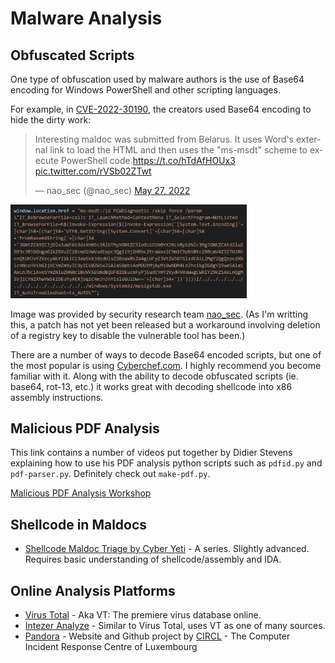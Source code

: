 # Malware Analysis

## Obfuscated Scripts

One type of obfuscation used by malware authors is the use of Base64 encoding for Windows PowerShell and other scripting languages.

For example, in [CVE-2022-30190](https://www.bleepingcomputer.com/news/microsoft/microsoft-shares-mitigation-for-office-zero-day-exploited-in-attacks/), the creators used Base64 encoding to hide the dirty work:

<blockquote class="twitter-tweet"><p lang="en" dir="ltr">Interesting maldoc was submitted from Belarus. It uses Word&#39;s external link to load the HTML and then uses the &quot;ms-msdt&quot; scheme to execute PowerShell code.<a href="https://t.co/hTdAfHOUx3">https://t.co/hTdAfHOUx3</a> <a href="https://t.co/rVSb02ZTwt">pic.twitter.com/rVSb02ZTwt</a></p>&mdash; nao_sec (@nao_sec) <a href="https://twitter.com/nao_sec/status/1530196847679401984?ref_src=twsrc%5Etfw">May 27, 2022</a></blockquote>

<img src="assets/follina.png" width="75%" height="75%">

Image was provided by security research team [nao_sec](https://nao-sec.org/). (As I'm writting this, a patch has not yet been released but a workaround involving deletion of a registry key to disable the vulnerable tool has been.)

There are a number of ways to decode Base64 encoded scripts, but one of the most popular is using [Cyberchef.com](https://gchq.github.io/CyberChef/). I highly recommend you become familiar with it. Along with the ability to decode obfuscated scripts (ie. base64, rot-13, etc.) it works great with decoding shellcode into x86 assembly instructions.

## Malicious PDF Analysis

This link contains a number of videos put together by Didier Stevens explaining how to use his PDF analysis python scripts such as `pdfid.py` and `pdf-parser.py`. Definitely check out `make-pdf.py`.

[Malicious PDF Analysis Workshop](https://www.youtube.com/playlist?list=PLa-ohdLO29_Y2FeT24w-c9nA_AH84MIpp)

## Shellcode in Maldocs

* [Shellcode Maldoc Triage by Cyber Yeti](https://www.youtube.com/watch?v=EoecZyNoL-k&ab_channel=DrJoshStroschein-TheCyberYeti) - A series. Slightly advanced. Requires basic understanding of shellcode/assembly and IDA.
  
## Online Analysis Platforms

* [Virus Total](https://www.virustotal.com/gui/home/search) - Aka VT: The premiere virus database online.
* [Intezer Analyze](https://analyze.intezer.com/) - Similar to Virus Total, uses VT as one of many sources.
* [Pandora](https://pandora.circl.lu/submit) - Website and Github project by [CIRCL](https://www.circl.lu/) - The Computer Incident Response Centre of Luxembourg
